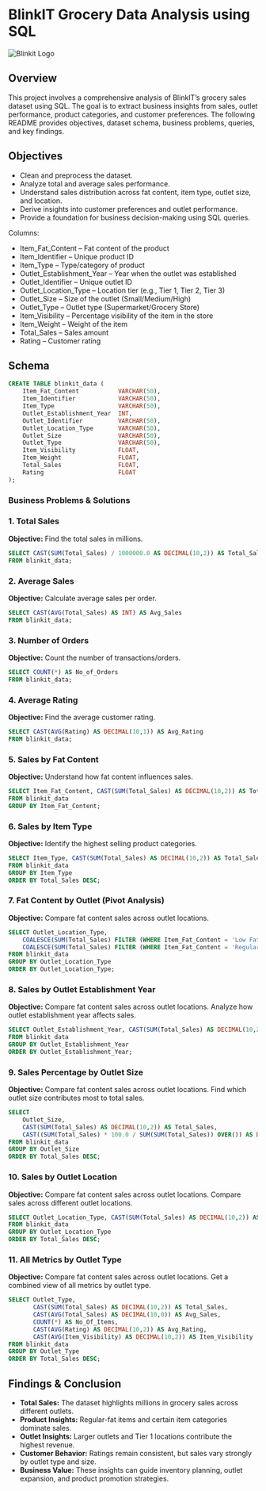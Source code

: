 # BlinkIT Grocery Data Analysis using SQL
![Blinkit Logo]()

## Overview

This project involves a comprehensive analysis of BlinkIT’s grocery sales dataset using SQL.
The goal is to extract business insights from sales, outlet performance, product categories, and customer preferences.
The following README provides objectives, dataset schema, business problems, queries, and key findings.

## Objectives

- Clean and preprocess the dataset.
- Analyze total and average sales performance.
- Understand sales distribution across fat content, item type, outlet size, and location.
- Derive insights into customer preferences and outlet performance.
- Provide a foundation for business decision-making using SQL queries.

Columns:

- Item_Fat_Content – Fat content of the product
- Item_Identifier – Unique product ID
- Item_Type – Type/category of product
- Outlet_Establishment_Year – Year when the outlet was established
- Outlet_Identifier – Unique outlet ID
- Outlet_Location_Type – Location tier (e.g., Tier 1, Tier 2, Tier 3)
- Outlet_Size – Size of the outlet (Small/Medium/High)
- Outlet_Type – Outlet type (Supermarket/Grocery Store)
- Item_Visibility – Percentage visibility of the item in the store
- Item_Weight – Weight of the item
- Total_Sales – Sales amount
- Rating – Customer rating

## Schema
```sql
CREATE TABLE blinkit_data (
    Item_Fat_Content           VARCHAR(50),
    Item_Identifier            VARCHAR(50),
    Item_Type                  VARCHAR(50),
    Outlet_Establishment_Year  INT,
    Outlet_Identifier          VARCHAR(50),
    Outlet_Location_Type       VARCHAR(50),
    Outlet_Size                VARCHAR(50),
    Outlet_Type                VARCHAR(50),
    Item_Visibility            FLOAT,
    Item_Weight                FLOAT,
    Total_Sales                FLOAT,
    Rating                     FLOAT
);
```

### Business Problems & Solutions

### 1. Total Sales

**Objective:** Find the total sales in millions.
```sql
SELECT CAST(SUM(Total_Sales) / 1000000.0 AS DECIMAL(10,2)) AS Total_Sales_Million
FROM blinkit_data;
```

### 2. Average Sales

**Objective:** Calculate average sales per order.
```sql
SELECT CAST(AVG(Total_Sales) AS INT) AS Avg_Sales
FROM blinkit_data;
```

### 3. Number of Orders

**Objective:** Count the number of transactions/orders.
```sql
SELECT COUNT(*) AS No_of_Orders
FROM blinkit_data;
```


### 4. Average Rating

**Objective:** Find the average customer rating.

```sql
SELECT CAST(AVG(Rating) AS DECIMAL(10,1)) AS Avg_Rating
FROM blinkit_data;
```

### 5. Sales by Fat Content

**Objective:** Understand how fat content influences sales.

```sql
SELECT Item_Fat_Content, CAST(SUM(Total_Sales) AS DECIMAL(10,2)) AS Total_Sales
FROM blinkit_data
GROUP BY Item_Fat_Content;
```

### 6. Sales by Item Type

**Objective:** Identify the highest selling product categories.

```sql
SELECT Item_Type, CAST(SUM(Total_Sales) AS DECIMAL(10,2)) AS Total_Sales
FROM blinkit_data
GROUP BY Item_Type
ORDER BY Total_Sales DESC;
```

### 7. Fat Content by Outlet (Pivot Analysis)

**Objective:** Compare fat content sales across outlet locations.

```sql
SELECT Outlet_Location_Type,
    COALESCE(SUM(Total_Sales) FILTER (WHERE Item_Fat_Content = 'Low Fat'), 0) AS Low_Fat,
    COALESCE(SUM(Total_Sales) FILTER (WHERE Item_Fat_Content = 'Regular'), 0) AS Regular
FROM blinkit_data
GROUP BY Outlet_Location_Type
ORDER BY Outlet_Location_Type;
```

### 8. Sales by Outlet Establishment Year

**Objective:** Compare fat content sales across outlet locations. Analyze how outlet establishment year affects sales.

```sql
SELECT Outlet_Establishment_Year, CAST(SUM(Total_Sales) AS DECIMAL(10,2)) AS Total_Sales
FROM blinkit_data
GROUP BY Outlet_Establishment_Year
ORDER BY Outlet_Establishment_Year;
```

### 9. Sales Percentage by Outlet Size

**Objective:** Compare fat content sales across outlet locations. Find which outlet size contributes most to total sales.

```sql
SELECT 
    Outlet_Size, 
    CAST(SUM(Total_Sales) AS DECIMAL(10,2)) AS Total_Sales,
    CAST((SUM(Total_Sales) * 100.0 / SUM(SUM(Total_Sales)) OVER()) AS DECIMAL(10,2)) AS Sales_Percentage
FROM blinkit_data
GROUP BY Outlet_Size
ORDER BY Total_Sales DESC;
```

### 10. Sales by Outlet Location

**Objective:** Compare fat content sales across outlet locations. Compare sales across different outlet locations.

```sql
SELECT Outlet_Location_Type, CAST(SUM(Total_Sales) AS DECIMAL(10,2)) AS Total_Sales
FROM blinkit_data
GROUP BY Outlet_Location_Type
ORDER BY Total_Sales DESC;
```

### 11. All Metrics by Outlet Type

**Objective:** Compare fat content sales across outlet locations. Get a combined view of all metrics by outlet type.

```sql
SELECT Outlet_Type, 
       CAST(SUM(Total_Sales) AS DECIMAL(10,2)) AS Total_Sales,
       CAST(AVG(Total_Sales) AS DECIMAL(10,0)) AS Avg_Sales,
       COUNT(*) AS No_Of_Items,
       CAST(AVG(Rating) AS DECIMAL(10,2)) AS Avg_Rating,
       CAST(AVG(Item_Visibility) AS DECIMAL(10,2)) AS Item_Visibility
FROM blinkit_data
GROUP BY Outlet_Type
ORDER BY Total_Sales DESC;
```

## Findings & Conclusion

- **Total Sales:** The dataset highlights millions in grocery sales across different outlets.
- **Product Insights:** Regular-fat items and certain item categories dominate sales.
- **Outlet Insights:** Larger outlets and Tier 1 locations contribute the highest revenue.
- **Customer Behavior:** Ratings remain consistent, but sales vary strongly by outlet type and size.
- **Business Value:** These insights can guide inventory planning, outlet expansion, and product promotion strategies.
